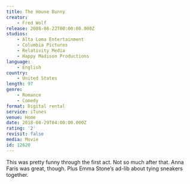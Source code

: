 ```yaml
---
title: The House Bunny
creator:
    - Fred Wolf
release: 2008-08-22T00:00:00.000Z
studios:
    - Alta Loma Entertainment
    - Columbia Pictures
    - Relativity Media
    - Happy Madison Productions
language:
    - English
country:
    - United States
length: 97
genre:
    - Romance
    - Comedy
format: Digital rental
service: iTunes
venue: Home
date: 2018-08-29T04:00:00.000Z
rating: '2'
revisit: false
media: Movie
id: 12620
---
```


This was pretty funny through the first act. Not so much after that. Anna Faris was great, though. Plus Emma Stone’s ad-lib about tying sneakers together.
